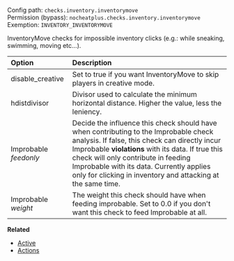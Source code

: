 Config path: `checks.inventory.inventorymove`  
Permission (bypass): `nocheatplus.checks.inventory.inventorymove`  
Exemption: `INVENTORY_INVENTORYMOVE`  

InventoryMove checks for impossible inventory clicks (e.g.: while sneaking, swimming, moving etc...).

| Option | Description |
| :----- | :---------  | 
| disable_creative | Set to true if you want InventoryMove to skip players in creative mode. |
| hdistdivisor | Divisor used to calculate the minimum horizontal distance. Higher the value, less the leniency. |
| Improbable _feedonly_ | Decide the influence this check should have when contributing to the Improbable check analysis. If false, this check can directly incur Improbable **violations** with its data. If true this check will only contribute in feeding Improbable with its data. Currently applies only for clicking in inventory and attacking at the same time.|
| Improbable _weight_ |The weight this check should have when feeding improbable. Set to 0.0 if you don't want this check to feed Improbable at all.|

**Related**  
* [Active](https://github.com/Updated-NoCheatPlus/Docs/blob/master/Settings/General.md#active)
* [Actions](https://github.com/Updated-NoCheatPlus/Docs/blob/master/Settings/General.md#actions)
